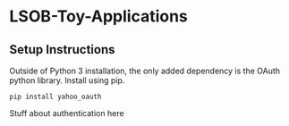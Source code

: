 # LSOB-Toy-Applications

<h2> Setup Instructions </h2>
<p> Outside of Python 3 installation, the only added dependency is the OAuth python library. Install using pip.</p>

```pip install yahoo_oauth```

<p> Stuff about authentication here </p>
